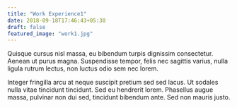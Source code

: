 ```yaml
---
title: "Work Experience1"
date: 2018-09-18T17:46:43+05:30
draft: false
featured_image: "work1.jpg"
---
```

Quisque cursus nisl massa, eu bibendum turpis dignissim consectetur. Aenean ut purus magna. Suspendisse tempor, felis nec sagittis varius, nulla ligula rutrum lectus, non luctus odio sem nec lorem.

Integer fringilla arcu at neque suscipit pretium sed sed lacus. Ut sodales nulla vitae tincidunt tincidunt. Sed eu hendrerit lorem. Phasellus augue massa, pulvinar non dui sed, tincidunt bibendum ante. Sed non mauris justo.


